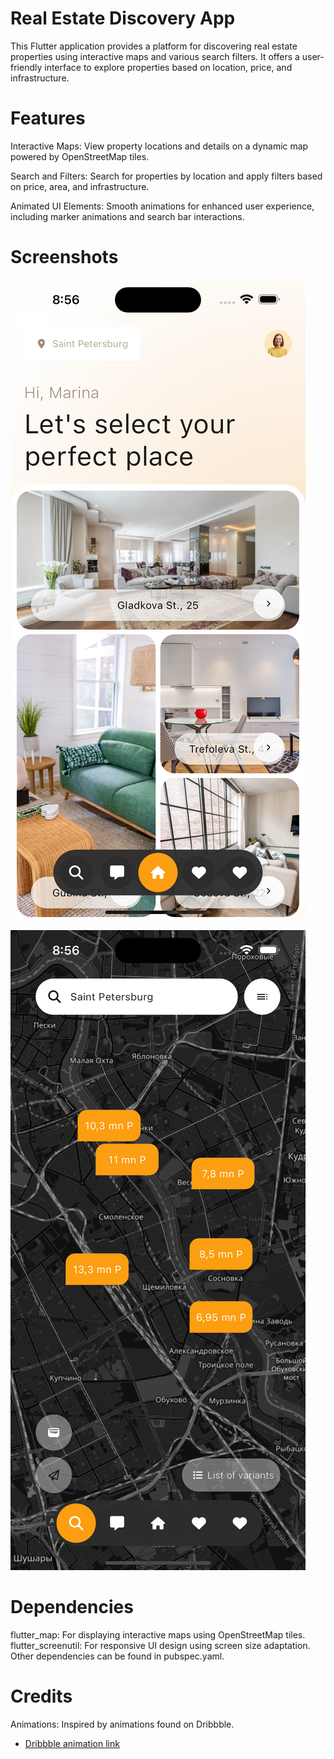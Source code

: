 # Real Estate Discovery App

This Flutter application provides a platform for discovering real estate properties using interactive maps and various search filters. It offers a user-friendly interface to explore properties based on location, price, and infrastructure.

# Features
Interactive Maps: View property locations and details on a dynamic map powered by OpenStreetMap tiles.

Search and Filters: Search for properties by location and apply filters based on price, area, and infrastructure.

Animated UI Elements: Smooth animations for enhanced user experience, including marker animations and search bar interactions.

# Screenshots

![Home Page](https://github.com/Piyushhhhh/dribbble_real_estate_app/blob/main/screenshots/home.png)

![Search Page](https://github.com/Piyushhhhh/dribbble_real_estate_app/blob/main/screenshots/search.png)


# Dependencies

flutter_map: For displaying interactive maps using OpenStreetMap tiles.
flutter_screenutil: For responsive UI design using screen size adaptation.
Other dependencies can be found in pubspec.yaml.

# Credits
Animations: Inspired by animations found on Dribbble.
- [Dribbble animation link ](https://dribbble.com/shots/23780608-Real-Estate-App)

